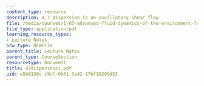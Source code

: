 ```yaml
---
content_type: resource
description: 4.7 Dispersion in an oscillatory shear flow
file: /media/courses/1-63-advanced-fluid-dynamics-of-the-environment-fall-2002/a5b8138cc9cf0b613e4217bf19209d53_47dispersosci.pdf
file_type: application/pdf
learning_resource_types:
- Lecture Notes
ocw_type: OCWFile
parent_title: Lecture Notes
parent_type: CourseSection
resourcetype: Document
title: 47dispersosci.pdf
uid: a5b8138c-c9cf-0b61-3e42-17bf19209d53
---
```

